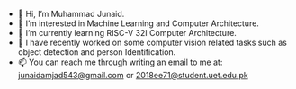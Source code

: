 - 👋 Hi, I’m Muhammad Junaid.
- 👀 I’m interested in Machine Learning and Computer Architecture. 
- 🌱 I’m currently learning RISC-V 32I Computer Architecture.
- 💞️ I have recently worked on some computer vision related tasks such as object detection and person Identification. 
- 📫 You can reach me through writing an email to me at:
junaidamjad543@gmail.com or 
2018ee71@student.uet.edu.pk

<!---
EmJunaid/EmJunaid is a ✨ special ✨ repository because its `README.md` (this file) appears on your GitHub profile.
You can click the Preview link to take a look at your changes.
--->
